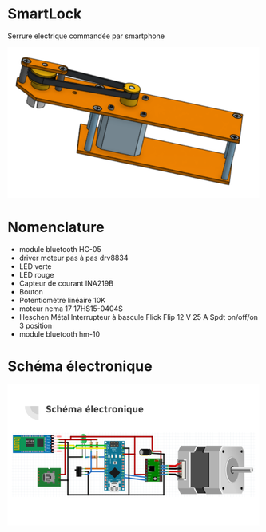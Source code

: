 # SmartLock

Serrure electrique commandée par smartphone


![global view](https://github.com/Jean1063/SmartLock/blob/main/images/Capturesmartlock.PNG?raw=true)


# Nomenclature

* module bluetooth HC-05
* driver moteur pas à pas drv8834
* LED verte
* LED rouge
* Capteur de courant INA219B
* Bouton
* Potentiomètre linéaire 10K
* moteur nema 17 17HS15-0404S
* Heschen Métal Interrupteur à bascule Flick Flip 12 V 25 A Spdt on/off/on 3 position
* module bluetooth hm-10

# Schéma électronique  

![Schéma électronique](https://github.com/Jean1063/SmartLock/blob/main/images/Elecsmartlock.png?raw=true)
